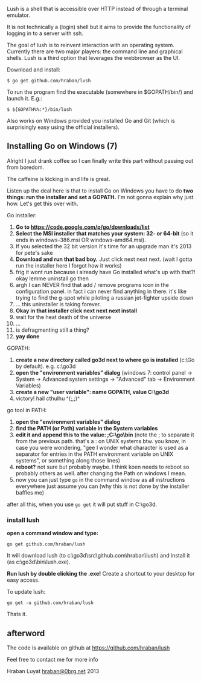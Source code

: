 Lush is a shell that is accessible over HTTP instead of through a terminal
emulator.

It is not technically a (login) shell but it aims to provide the functionality
of logging in to a server with ssh.

The goal of lush is to reinvent interaction with an operating system. Currently
there are two major players: the command line and graphical shells. Lush is a
third option that leverages the webbrowser as the UI.

Download and install:

    $ go get github.com/hraban/lush

To run the program find the executable (somewhere in $GOPATH/bin/) and launch
it. E.g.:

    $ ${GOPATH%%:*}/bin/lush

Also works on Windows provided you installed Go and Git (which is surprisingly
easy using the official installers).

## Installing Go on Windows (7)

Alright I just drank coffee so I can finally write this part without passing out from boredom.

The caffeine is kicking in and life is great.

Listen up the deal here is that to install Go on Windows you have to do **two things: run the installer and set a GOPATH.** I'm not gonna explain why just how. Let's get this over with.

Go installer:

1. **Go to https://code.google.com/p/go/downloads/list**
2. **Select the MSI installer that matches your system: 32- or 64-bit** (so it ends in windows-386.msi OR windows-amd64.msi).
3. If you selected the 32 bit version it's time for an upgrade man it's 2013 for pete's sake
4. **Download and run that bad boy.** Just click next next next. (wait I gotta run the installer here I forgot how it works)
4. frig it wont run because i already have Go installed what's up with that?! okay lemme uninstall go then
4. argh I can NEVER find that add / remove programs icon in the configuration panel. in fact i can never find anything in there. it's like trying to find the g-spot while piloting a russian jet-fighter upside down
4. ... this uninstaller is taking forever.
5. **Okay in that installer click next next next install**
6. wait for the heat death of the universe
6. ...
6. is defragmenting still a thing?
7. **yay done**

GOPATH:

1. **create a new directory called go3d next to where go is installed** (c:\Go by default). e.g. c:\go3d
2. **open the "environment variables" dialog** (windows 7: control panel -> System -> Advanced system settings -> "Advanced" tab -> Environment Variables)
3. **create a new "user variable": name GOPATH, value C:\go3d**
4. victory! hail cthulhu ^(;,;)^

go tool in PATH:

1. **open the "environment variables" dialog**
2. **find the PATH (or Path) variable in the System variables**
3. **edit it and append this to the value: ;C:\go\bin** (note the ; to separate it from the previous path. that's a : on UNIX systems btw. you know, in case you were wondering, "gee I wonder what character is used as a separator for entries in the PATH environment variable on UNIX systems", or something along those lines)
5. **reboot?** not sure but probably maybe. I think koen needs to reboot so probably others as well. after changing the Path on windows I mean.
4. now you can just type `go` in the command window as all instructions everywhere just assume you can (why this is not done by the installer baffles me)

after all this, when you use `go get` it will put stuff in C:\go3d.

### install lush

**open a command window and type:**

    go get github.com/hraban/lush

It will download lush (to c:\go3d\src\github.com\hraban\lush) and install it (as c:\go3d\bin\lush.exe).

**Run lush by double clicking the .exe!** Create a shortcut to your desktop for easy access.

To update lush:

    go get -u github.com/hraban/lush

Thats it.

## afterword

The code is available on github at https://github.com/hraban/lush

Feel free to contact me for more info

Hraban Luyat
hraban@0brg.net
2013
